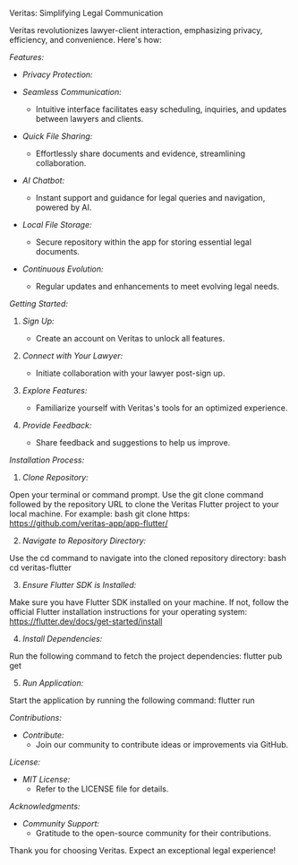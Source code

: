 Veritas: Simplifying Legal Communication

Veritas revolutionizes lawyer-client interaction, emphasizing privacy, efficiency, and convenience. Here's how:

*Features:*

- *Privacy Protection:*
- *Seamless Communication:* 
  - Intuitive interface facilitates easy scheduling, inquiries, and updates between lawyers and clients.

- *Quick File Sharing:* 
  - Effortlessly share documents and evidence, streamlining collaboration.

- *AI Chatbot:* 
  - Instant support and guidance for legal queries and navigation, powered by AI.

- *Local File Storage:* 
  - Secure repository within the app for storing essential legal documents.

- *Continuous Evolution:* 
  - Regular updates and enhancements to meet evolving legal needs.

*Getting Started:*

1. *Sign Up:* 
   - Create an account on Veritas to unlock all features.

2. *Connect with Your Lawyer:* 
   - Initiate collaboration with your lawyer post-sign up.

3. *Explore Features:* 
   - Familiarize yourself with Veritas's tools for an optimized experience.

4. *Provide Feedback:* 
   - Share feedback and suggestions to help us improve.

*Installation Process:*

1. *Clone Repository:*

Open your terminal or command prompt.
Use the git clone command followed by the repository URL to clone the Veritas Flutter project to your local machine. For example:
bash
git clone https: https://github.com/veritas-app/app-flutter/

2. *Navigate to Repository Directory:*

Use the cd command to navigate into the cloned repository directory:
bash
cd veritas-flutter

3. *Ensure Flutter SDK is Installed:*

Make sure you have Flutter SDK installed on your machine. If not, follow the official Flutter installation instructions for your operating system: https://flutter.dev/docs/get-started/install

4. *Install Dependencies:*

Run the following command to fetch the project dependencies:
flutter pub get

5. *Run Application:*

Start the application by running the following command:
flutter run


*Contributions:*

- *Contribute:* 
  - Join our community to contribute ideas or improvements via GitHub.

*License:*

- *MIT License:* 
  - Refer to the LICENSE file for details.

*Acknowledgments:*

- *Community Support:* 
  - Gratitude to the open-source community for their contributions.

Thank you for choosing Veritas. Expect an exceptional legal experience!
